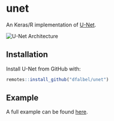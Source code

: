 # unet

<!-- badges: start -->
<!-- badges: end -->

An Keras/R implementation of [U-Net](https://arxiv.org/abs/1505.04597).

![U-Net Architecture](https://user-images.githubusercontent.com/4706822/63275620-3c987800-c278-11e9-9d92-66d1264eb05c.png)

## Installation

Install U-Net from GitHub with:

``` r
remotes::install_github("dfalbel/unet")
```

## Example

A full example can be found [here](https://github.com/dfalbel/unet/blob/master/vignettes/carvana.Rmd).
